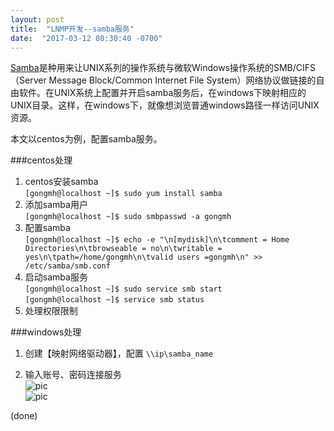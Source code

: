 ```yaml
---
layout: post
title:  "LNMP开发--samba服务"
date:  "2017-03-12 08:30:40 -0700"
---
```



[Samba](https://zh.wikipedia.org/wiki/Samba)是种用来让UNIX系列的操作系统与微软Windows操作系统的SMB/CIFS（Server Message Block/Common Internet File System）网络协议做链接的自由软件。在UNIX系统上配置并开启samba服务后，在windows下映射相应的UNIX目录。这样，在windows下，就像想浏览普通windows路径一样访问UNIX资源。

本文以centos为例，配置samba服务。  

###centos处理  
1. centos安装samba  
		`[gongmh@localhost ~]$ sudo yum install samba `  
2. 添加samba用户  
		`[gongmh@localhost ~]$ sudo smbpasswd -a gongmh`  
3. 配置samba  
		`[gongmh@localhost ~]$ echo -e "\n[mydisk]\n\tcomment = Home Directories\n\tbrowseable = no\n\twritable = yes\n\tpath=/home/gongmh\n\tvalid users =gongmh\n" >> /etc/samba/smb.conf`  
4. 启动samba服务  
		`[gongmh@localhost ~]$ sudo service smb start`  
		`[gongmh@localhost ~]$ service smb status`
5. 处理权限限制  

###windows处理  
1. 创建【映射网络驱动器】，配置  `\\ip\samba_name`

2. 输入账号、密码连接服务  
	![pic](https://cl.ly/2O2j0H2E2E42)  
	![pic](https://cl.ly/3q0Y3o0D1A2x)  

(done)
